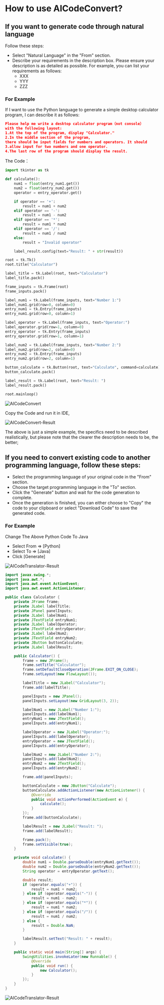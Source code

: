 # How to use AICodeConvert?

## If you want to generate code through natural language
Follow these steps:
- Select "Natural Language" in the "From" section.
- Describe your requirements in the description box. Please ensure your description is as detailed as possible. For example, you can list your requirements as follows:
	- XXX
	- YYY
	- ZZZ
### For Example
If I want to use the Python language to generate a simple desktop calculator program, I can describe it as follows:

```json
Please help me write a desktop calculator program（not console） 
with the following layout:
1.At the top of the program, display "Calculator."
2.In the middle section of the program, 
there should be input fields for numbers and operators. It should 
3.allow input for two numbers and one operator.
4.The last row of the program should display the result.

```

The Code：

```python
import tkinter as tk

def calculate():
    num1 = float(entry_num1.get())
    num2 = float(entry_num2.get())
    operator = entry_operator.get()

    if operator == '+':
        result = num1 + num2
    elif operator == '-':
        result = num1 - num2
    elif operator == '*':
        result = num1 * num2
    elif operator == '/':
        result = num1 / num2
    else:
        result = "Invalid operator"

    label_result.config(text="Result: " + str(result))

root = tk.Tk()
root.title("Calculator")

label_title = tk.Label(root, text="Calculator")
label_title.pack()

frame_inputs = tk.Frame(root)
frame_inputs.pack()

label_num1 = tk.Label(frame_inputs, text="Number 1:")
label_num1.grid(row=0, column=0)
entry_num1 = tk.Entry(frame_inputs)
entry_num1.grid(row=0, column=1)

label_operator = tk.Label(frame_inputs, text="Operator:")
label_operator.grid(row=1, column=0)
entry_operator = tk.Entry(frame_inputs)
entry_operator.grid(row=1, column=1)

label_num2 = tk.Label(frame_inputs, text="Number 2:")
label_num2.grid(row=2, column=0)
entry_num2 = tk.Entry(frame_inputs)
entry_num2.grid(row=2, column=1)

button_calculate = tk.Button(root, text="Calculate", command=calculate)
button_calculate.pack()

label_result = tk.Label(root, text="Result: ")
label_result.pack()

root.mainloop()
```

![AICodeConvert](how-to-use-aicodeconverter_files/1.jpg)

Copy the Code and run it in IDE,

![AICodeConvert-Result](how-to-use-aicodeconverter_files/2.jpg)

The above is just a simple example, the specifics need to be described realistically, 
but please note that the clearer the description needs to be, the better;

## If you need to convert existing code to another programming language, follow these steps:
- Select the programming language of your original code in the "From" section.
- Choose the target programming language in the "To" section.
- Click the "Generate" button and wait for the code generation to complete.
- Once the generation is finished, you can either choose to "Copy" the code to your clipboard or select "Download Code" to save the generated code.

### For Example

Change The Above Python Code To Java

- Select From => [Python]
- Select To => [Java]
- Click [Generate]

![AICodeTranslator-Result](how-to-use-aicodeconverter_files/3.jpg)

```java
import javax.swing.*;
import java.awt.*;
import java.awt.event.ActionEvent;
import java.awt.event.ActionListener;

public class Calculator {
    private JFrame frame;
    private JLabel labelTitle;
    private JPanel panelInputs;
    private JLabel labelNum1;
    private JTextField entryNum1;
    private JLabel labelOperator;
    private JTextField entryOperator;
    private JLabel labelNum2;
    private JTextField entryNum2;
    private JButton buttonCalculate;
    private JLabel labelResult;

    public Calculator() {
        frame = new JFrame();
        frame.setTitle("Calculator");
        frame.setDefaultCloseOperation(JFrame.EXIT_ON_CLOSE);
        frame.setLayout(new FlowLayout());

        labelTitle = new JLabel("Calculator");
        frame.add(labelTitle);

        panelInputs = new JPanel();
        panelInputs.setLayout(new GridLayout(3, 2));

        labelNum1 = new JLabel("Number 1:");
        panelInputs.add(labelNum1);
        entryNum1 = new JTextField();
        panelInputs.add(entryNum1);

        labelOperator = new JLabel("Operator:");
        panelInputs.add(labelOperator);
        entryOperator = new JTextField();
        panelInputs.add(entryOperator);

        labelNum2 = new JLabel("Number 2:");
        panelInputs.add(labelNum2);
        entryNum2 = new JTextField();
        panelInputs.add(entryNum2);

        frame.add(panelInputs);

        buttonCalculate = new JButton("Calculate");
        buttonCalculate.addActionListener(new ActionListener() {
            @Override
            public void actionPerformed(ActionEvent e) {
                calculate();
            }
        });
        frame.add(buttonCalculate);

        labelResult = new JLabel("Result: ");
        frame.add(labelResult);

        frame.pack();
        frame.setVisible(true);
    }

    private void calculate() {
        double num1 = Double.parseDouble(entryNum1.getText());
        double num2 = Double.parseDouble(entryNum2.getText());
        String operator = entryOperator.getText();

        double result;
        if (operator.equals("+")) {
            result = num1 + num2;
        } else if (operator.equals("-")) {
            result = num1 - num2;
        } else if (operator.equals("*")) {
            result = num1 * num2;
        } else if (operator.equals("/")) {
            result = num1 / num2;
        } else {
            result = Double.NaN;
        }

        labelResult.setText("Result: " + result);
    }

    public static void main(String[] args) {
        SwingUtilities.invokeLater(new Runnable() {
            @Override
            public void run() {
                new Calculator();
            }
        });
    }
}
```
![AICodeTranslator-Result](how-to-use-aicodeconverter_files/4.jpg)